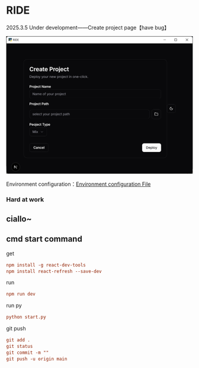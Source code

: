 # RIDE

2025.3.5 Under development——Create project page【have bug】

<img src="https://github.com/Ashisheng2005/RIDE/blob/main/my-app/src/1.0-Under%20development.png" style="zoom: 50%;" />



Environment configuration：[Environment configuration File](https://github.com/Ashisheng2005/RIDE/blob/main/my-app/docs/use.md)

### Hard at work



## ciallo~



## cmd start command

get 

```ini
npm install -g react-dev-tools
npm install react-refresh --save-dev
```

run

```ini
npm run dev
```

run py

```ini
python start.py
```



git push

```ini
git add .
git status
git commit -m ""
git push -u origin main
```

